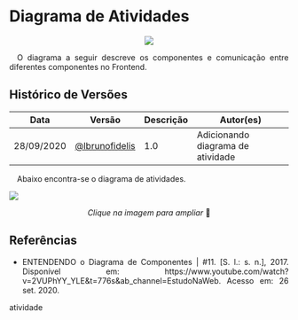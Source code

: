 # Diagrama de Atividades

<div style="display: flex; justify-content: center; align-items:center;">
    <img src="https://unbarqdsw.github.io/2020.1_G11_SYA/assets/modelagem/diagram.png">
</div>

<p align="justify">&emsp;O diagrama a seguir descreve os componentes e comunicação entre diferentes componentes no Frontend.</p>

## **Histórico de Versões**
Data | Versão | Descrição | Autor(es) 
---- | ----------- | ------ | ---------
28/09/2020 | [@lbrunofidelis](http://github.com/lbrunofidelis)| 1.0 | Adicionando diagrama de atividade|

<p align="justify">&emsp;Abaixo encontra-se o diagrama de atividades.</p>

[![](https://unbarqdsw.github.io/2020.1_G11_SYA/assets/modelagem/componentes.png)](https://unbarqdsw.github.io/2020.1_G11_SYA/assets/modelagem/atividade.jpg)
<p align="center"><i>Clique na imagem para ampliar</i> 🔎 </p>

## **Referências**
 * <p align="justify">ENTENDENDO o Diagrama de Componentes | #11. [S. l.: s. n.], 2017. Disponível em: https://www.youtube.com/watch?v=2VUPhYY_YLE&t=776s&ab_channel=EstudoNaWeb. Acesso em: 26 set. 2020.</p>

atividade